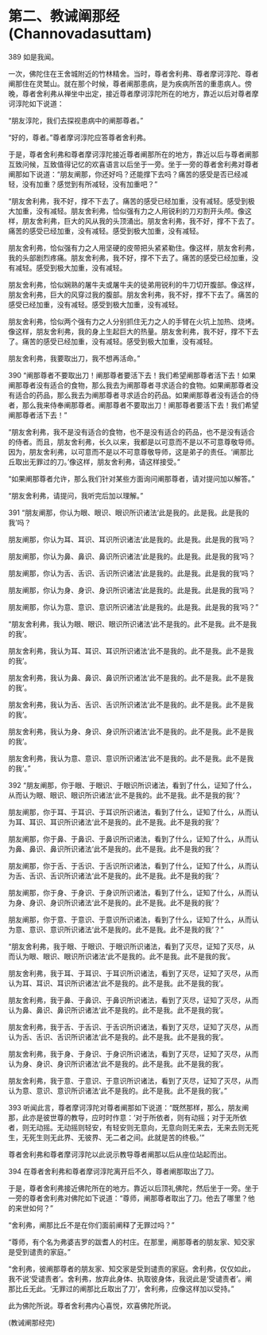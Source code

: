 # 第二、教诫阐那经(Channovadasuttam)

389 如是我闻。

一次，佛陀住在王舍城附近的竹林精舍。当时，尊者舍利弗、尊者摩诃淳陀、尊者阐那住在灵鹫山。就在那个时候，尊者阐那患病，是为疾病所苦的重患病人。傍晚，尊者舍利弗从禅坐中出定，接近尊者摩诃淳陀所在的地方，靠近以后对尊者摩诃淳陀如下说道：

“朋友淳陀，我们去探视患病中的阐那尊者。”

“好的，尊者。”尊者摩诃淳陀应答尊者舍利弗。

于是，尊者舍利弗和尊者摩诃淳陀接近尊者阐那所在的地方，靠近以后与尊者阐那互致问候，互致值得记忆的欢喜语言以后坐于一旁。坐于一旁的尊者舍利弗对尊者阐那如下说道：“朋友阐那，你还好吗？还能撑下去吗？痛苦的感受是否已经减轻，没有加重？感觉到有所减轻，没有加重吧？”

“朋友舍利弗，我不好，撑不下去了。痛苦的感受已经加重，没有减轻。感受到极大加重，没有减轻。朋友舍利弗，恰似强有力之人用锐利的刀刃割开头颅。像这样，朋友舍利弗，巨大的风从我的头顶涌出。朋友舍利弗，我不好，撑不下去了。痛苦的感受已经加重，没有减轻。感受到极大加重，没有减轻。

朋友舍利弗，恰似强有力之人用坚硬的皮带把头紧紧勒住。像这样，朋友舍利弗，我的头部剧烈疼痛。朋友舍利弗，我不好，撑不下去了。痛苦的感受已经加重，没有减轻。感受到极大加重，没有减轻。

朋友舍利弗，恰似娴熟的屠牛夫或屠牛夫的徒弟用锐利的牛刀切开腹部。像这样，朋友舍利弗，巨大的风穿过我的腹部。朋友舍利弗，我不好，撑不下去了。痛苦的感受已经加重，没有减轻。感受到极大加重，没有减轻。

朋友舍利弗，恰似两个强有力之人分别抓住无力之人的手臂在火坑上加热、烧烤。像这样，朋友舍利弗，我的身上生起巨大的热量。朋友舍利弗，我不好，撑不下去了。痛苦的感受已经加重，没有减轻。感受到极大加重，没有减轻。

朋友舍利弗，我要取出刀，我不想再活命。”

390 “阐那尊者不要取出刀！阐那尊者要活下去！我们希望阐那尊者活下去！如果阐那尊者没有适合的食物，那么我去为阐那尊者寻求适合的食物。如果阐那尊者没有适合的药品，那么我去为阐那尊者寻求适合的药品。如果阐那尊者没有适合的侍者，那么我来侍奉阐那尊者。阐那尊者不要取出刀！阐那尊者要活下去！我们希望阐那尊者活下去！”

“朋友舍利弗，我不是没有适合的食物，也不是没有适合的药品，也不是没有适合的侍者。而且，朋友舍利弗，长久以来，我都是以可意而不是以不可意尊敬导师。因为，朋友舍利弗，以可意而不是以不可意尊敬导师，这是弟子的责任。‘阐那比丘取出无罪过的刀。’像这样，朋友舍利弗，请这样接受。”

“如果阐那尊者允许，那么我们针对某些方面询问阐那尊者，请对提问加以解答。”

“朋友舍利弗，请提问，我听完后加以理解。”

391 “朋友阐那，你认为眼、眼识、眼识所识诸法‘此是我的。此是我。此是我的我’吗？

朋友阐那，你认为耳、耳识、耳识所识诸法‘此是我的。此是我。此是我的我’吗？

朋友阐那，你认为鼻、鼻识、鼻识所识诸法‘此是我的。此是我。此是我的我’吗？

朋友阐那，你认为舌、舌识、舌识所识诸法‘此是我的。此是我。此是我的我’吗？

朋友阐那，你认为身、身识、身识所识诸法‘此是我的。此是我。此是我的我’吗？

朋友阐那，你认为意、意识、意识所识诸法‘此是我的。此是我。此是我的我’吗？”

“朋友舍利弗，我认为眼、眼识、眼识所识诸法‘此不是我的。此不是我。此不是我的我’。

朋友舍利弗，我认为耳、耳识、耳识所识诸法‘此不是我的。此不是我。此不是我的我’。

朋友舍利弗，我认为鼻、鼻识、鼻识所识诸法‘此不是我的。此不是我。此不是我的我’。

朋友舍利弗，我认为舌、舌识、舌识所识诸法‘此不是我的。此不是我。此不是我的我’。

朋友舍利弗，我认为身、身识、身识所识诸法‘此不是我的。此不是我。此不是我的我’。

朋友舍利弗，我认为意、意识、意识所识诸法‘此不是我的。此不是我。此不是我的我’。”

392 “朋友阐那，你于眼、于眼识、于眼识所识诸法，看到了什么，证知了什么，从而认为眼、眼识、眼识所识诸法‘此不是我的。此不是我。此不是我的我’？

朋友阐那，你于耳、于耳识、于耳识所识诸法，看到了什么，证知了什么，从而认为耳、耳识、耳识所识诸法‘此不是我的。此不是我。此不是我的我’？

朋友阐那，你于鼻、于鼻识、于鼻识所识诸法，看到了什么，证知了什么，从而认为鼻、鼻识、鼻识所识诸法‘此不是我的。此不是我。此不是我的我’？

朋友阐那，你于舌、于舌识、于舌识所识诸法，看到了什么，证知了什么，从而认为舌、舌识、舌识所识诸法‘此不是我的。此不是我。此不是我的我’？

朋友阐那，你于身、于身识、于身识所识诸法，看到了什么，证知了什么，从而认为身、身识、身识所识诸法‘此不是我的。此不是我。此不是我的我’？

朋友阐那，你于意、于意识、于意识所识诸法，看到了什么，证知了什么，从而认为意、意识、意识所识诸法‘此不是我的。此不是我。此不是我的我’？”

“朋友舍利弗，我于眼、于眼识、于眼识所识诸法，看到了灭尽，证知了灭尽，从而认为眼、眼识、眼识所识诸法‘此不是我的。此不是我。此不是我的我’。

朋友舍利弗，我于耳、于耳识、于耳识所识诸法，看到了灭尽，证知了灭尽，从而认为耳、耳识、耳识所识诸法‘此不是我的。此不是我。此不是我的我’。

朋友舍利弗，我于鼻、于鼻识、于鼻识所识诸法，看到了灭尽，证知了灭尽，从而认为鼻、鼻识、鼻识所识诸法‘此不是我的。此不是我。此不是我的我’。

朋友舍利弗，我于舌、于舌识、于舌识所识诸法，看到了灭尽，证知了灭尽，从而认为舌、舌识、舌识所识诸法‘此不是我的。此不是我。此不是我的我’。

朋友舍利弗，我于身、于身识、于身识所识诸法，看到了灭尽，证知了灭尽，从而认为身、身识、身识所识诸法‘此不是我的。此不是我。此不是我的我’。

朋友舍利弗，我于意、于意识、于意识所识诸法，看到了灭尽，证知了灭尽，从而认为意、意识、意识所识诸法‘此不是我的。此不是我。此不是我的我’。”

393 听闻此言，尊者摩诃淳陀对尊者阐那如下说道：“既然那样，那么，朋友阐那，此亦是彼世尊的教导，应时时作意：‘对于所依者，则有动摇；对于无所依者，则无动摇。无动摇则轻安，有轻安则无意向，无意向则无来去，无来去则无死生，无死生则无此界、无彼界、无二者之间。此就是苦的终极。’”

尊者舍利弗和尊者摩诃淳陀以此说示教导尊者阐那以后从座位站起而出。

394 在尊者舍利弗和尊者摩诃淳陀离开后不久，尊者阐那取出了刀。

于是，尊者舍利弗接近佛陀所在的地方。靠近以后顶礼佛陀，然后坐于一旁。坐于一旁的尊者舍利弗对佛陀如下说道：“尊师，阐那尊者取出了刀。他去了哪里？他的来世如何？”

“舍利弗，阐那比丘不是在你们面前阐释了无罪过吗？”

“尊师，有个名为弗婆吉罗的跋耆人的村庄。在那里，阐那尊者的朋友家、知交家是受到谴责的家庭。”

“舍利弗，彼阐那尊者的朋友家、知交家是受到谴责的家庭。舍利弗，仅仅如此，我不说‘受谴责者’。舍利弗，放弃此身体、执取彼身体，我说此是‘受谴责者’。阐那比丘无此。‘无罪过的阐那比丘取出了刀’，舍利弗，应像这样加以受持。”

此为佛陀所说。尊者舍利弗内心喜悦，欢喜佛陀所说。

(教诫阐那经完)
